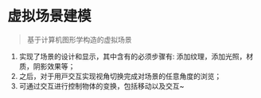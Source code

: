 # 虚拟场景建模

> 基于计算机图形学构造的虚拟场景

1. 实现了场景的设计和显⽰，其中含有的必须步骤有: 添加纹理，添加光照，材质，阴影效果等；
2. 之后，对于⽤⼾交互实现视⻆切换完成对场景的任意⻆度的浏览；
3. 可通过交互进行控制物体的变换，包括移动以及交互~